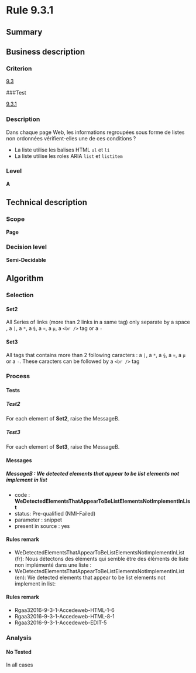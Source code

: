 # Rule 9.3.1

## Summary

## Business description

### Criterion

[9.3](http://references.modernisation.gouv.fr/referentiel-technique-0#crit-9-3)

###Test

[9.3.1](http://references.modernisation.gouv.fr/referentiel-technique-0#test-9-3-1)

### Description

Dans chaque page Web, les informations regroup&eacute;es sous forme de listes non ordonn&eacute;es v&eacute;rifient-elles une de ces conditions ? 
 
 * La liste utilise les balises HTML `ul` et `li` 
 * La liste utilise les roles ARIA `list` et `listitem` 


### Level

**A**

## Technical description

### Scope

**Page**

### Decision level

**Semi-Decidable**

## Algorithm

### Selection

#### Set2

All Series of links (more than 2 links in a same tag) only separate by a space ` `, a ` | `, a ` * `, a ` § `, a ` ¤ `, a ` µ `, a `<br />` tag or a ` - `

#### Set3

All tags that contains more than 2 following caracters : a ` | `, a ` * `, a ` § `, a ` ¤ `, a ` µ ` or a ` - `. These caracters can be followed by a `<br />` tag

### Process

#### Tests

##### Test2

For each element of **Set2**, raise the MessageB.

##### Test3

For each element of **Set3**, raise the MessageB.

#### Messages

##### MessageB : We detected elements that appear to be list elements not implement in list

-    code : **WeDetectedElementsThatAppearToBeListElementsNotImplementInList** 
-    status: Pre-qualified (NMI-Failed)
-    parameter : snippet
-    present in source : yes

#### Rules remark

 * WeDetectedElementsThatAppearToBeListElementsNotImplementInList (fr): Nous d&eacute;tectons des &eacute;l&eacute;ments qui semble &ecirc;tre des &eacute;l&eacute;ments de liste non impl&eacute;ment&eacute; dans une liste :
 * WeDetectedElementsThatAppearToBeListElementsNotImplementInList (en): We detected elements that appear to be list elements not implement in list:

#### Rules remark

 * Rgaa32016-9-3-1-Accedeweb-HTML-1-6
 * Rgaa32016-9-3-1-Accedeweb-HTML-8-1
 * Rgaa32016-9-3-1-Accedeweb-EDIT-5

### Analysis

#### No Tested 

In all cases
